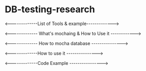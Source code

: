 # DB-testing-research

<-------------List of Tools & example------------->


<------------- What's mochaing & How to Use it ------------>


<------------- How to mocha database --------------->


<-------------How to use it --------------->


<-------------Code Example ---------------->